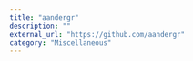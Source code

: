 ```yaml
---
title: "aandergr"
description: ""
external_url: "https://github.com/aandergr"
category: "Miscellaneous"
---
```

